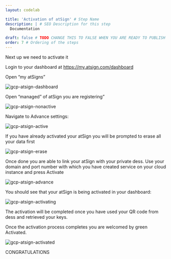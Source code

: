 ```yaml
---
layout: codelab

title: 'Activation of atSign' # Step Name
description: | # SEO Description for this step
  Documentation

draft: false # TODO CHANGE THIS TO FALSE WHEN YOU ARE READY TO PUBLISH THE PAGE
order: 7 # Ordering of the steps
---
```


Next up we need to activate it

Login to your dashboard at https://my.atsign.com/dashboard

Open “my atSigns”


![gcp-atsign-dashboard](https://github.com/atsign-foundation/atsign.dev/blob/trunk/content/en/docs/Archives/guides/dess-setup/dess-gcp/images/gcp-atsign-dashboard.png?raw=true)

Open “managed” of atSign you are registering”


![gcp-atsign-nonactive](https://github.com/atsign-foundation/atsign.dev/blob/trunk/content/en/docs/Archives/guides/dess-setup/dess-gcp/images/gcp-atsign-nonactive.png?raw=true)

Navigate to Advance settings:


![gcp-atsign-active](https://github.com/atsign-foundation/atsign.dev/blob/trunk/content/en/docs/Archives/guides/dess-setup/dess-gcp/images/gcp-atsign-active.png?raw=true)

If you have already activated your atSign you will be prompted to erase all your data first

![gcp-atsign-erase](https://github.com/atsign-foundation/atsign.dev/blob/trunk/content/en/docs/Archives/guides/dess-setup/dess-gcp/images/gcp-atsign-erase.png?raw=true)

Once done you are able to link your atSign with your private dess. Use your domain and port number with which you have created service on your cloud instance and press Activate


![gcp-atsign-advance](https://github.com/atsign-foundation/atsign.dev/blob/trunk/content/en/docs/Archives/guides/dess-setup/dess-gcp/images/gcp-atsign-advance.png?raw=true)

You should see that your atSign is being activated in your dashboard:


![gcp-atsign-activating](https://github.com/atsign-foundation/atsign.dev/blob/trunk/content/en/docs/Archives/guides/dess-setup/dess-gcp/images/gcp-atsign-activating.png?raw=true)

The activation will be completed once you have used your QR code from dess and retrieved your keys.

Once the activation process completes you are welcomed by green Activated.


![gcp-atsign-activated](https://github.com/atsign-foundation/atsign.dev/blob/trunk/content/en/docs/Archives/guides/dess-setup/dess-gcp/images/gcp-atsign-activated.png?raw=true)

CONGRATULATIONS